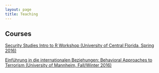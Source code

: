 ```yaml
---
layout: page
title: Teaching
---
```


## Courses 

[Security Studies Intro to R Workshop (University of Central Florida, Spring 2016)](http://cbesaw.github.io/r-workshop/home.html)


[Einführung in die internationalen Beziehungen: Behavioral Approaches to Terrorism (University of Mannheim, Fall/Winter 2016)](https://github.com/cbesaw/fws2016_mannheim)
